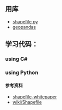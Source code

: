 
## 用库

- [shapefile.py](https://github.com/GeospatialPython/pyshp)
- [geopandas](https://github.com/geopandas/geopandas)



## 学习代码：


### using C#


### using Python



#### 参考资料

- [shapefile-whitepaper](http://www.esri.com/library/whitepapers/pdfs/shapefile.pdf)
- [wiki/Shapefile](https://en.wikipedia.org/wiki/Shapefile)









